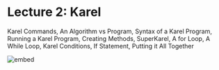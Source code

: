 # Lecture 2: Karel

Karel Commands, An Algorithm vs Program, Syntax of a Karel Program, Running a
Karel Program, Creating Methods, SuperKarel, A for Loop, A While Loop, Karel
Conditions, If Statement, Putting it All Together

![embed](https://www.youtube.com/embed/0LoKDDRlfZc?rel=0&start=250&end=2854)
